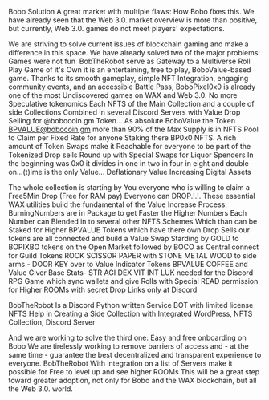 Bobo Solution
A great market with multiple flaws: How Bobo fixes this.
We have already seen that the Web 3.0. market overview is more than positive, but currently, Web 3.0. games do not meet players' expectations. 

We are striving to solve current issues of blockchain gaming and make a difference in this space.
We have already solved two of the major problems:
Games were not fun
​ BobTheRobot serve as Gateway to a Multiverse Roll Play Game of it's Own it is an entertaining, free to play, BoboValue-based game. Thanks to its smooth gameplay, simple NFT Integration, engaging community events, and an accessible Battle Pass, BoboPixel0x0 is already one of the most Undiscovered games on WAX and Web 3.0.
No more Speculative tokenomics
Each NFTS of the Main Collection and a couple of side Collections Combined in several Discord Servers with Value Drop Selling for @bobocoin.gm Token...
As absolute BoboValue the Token BPVALUE@bobocoin.gm more than 90% of the Max Supply is in NFTS Pool to Claim per Fixed Rate for anyone Staking there BP0x0 NFTS. A rich amount of Token Swaps make it Reachable for everyone to be part of the Tokenized Drop sells Round up with Special Swaps for Liquor Spenders
In the beginning was 0x0 it divides in one in two in four in eight and double on...(t)ime is the only Value... Deflationary Value Increasing Digital Assets

The whole collection is starting by You everyone who is willing to claim a Free5Min Drop (Free for RAM pay) Everyone can DROP.!.!. These essential WAX utilities build the fundamental of the Value Increase Process. BurningNumbers are in Package to get Faster the Higher Numbers Each Number can Blended in to several other NFTS Schemes Which than can be Staked for Higher BPVALUE Tokens which have there own Drop Sells   our tokens are all connected and build a Value Swap Starding by GOLD to BOPIXBO tokens on the Open Market followed by BOCO as Central connect for Guild Tokens ROCK SCISSOR PAPER with STONE METAL WOOD to side arms - DOOR KEY over to Value Indicator Tokens  BPVALUE COFFEE and Value Giver Base Stats- STR AGI DEX VIT INT LUK needed for the Discord RPG Game which sync wallets and give Rolls with Special READ permission for Higher ROOMs with secret Drop Links only at Discord

BobTheRobot
Is a Discord Python written Service BOT with limited license NFTS Help in Creating a Side Collection with Integrated WordPress, NFTS Collection, Discord Server

And we are working to solve the third one:
Easy and free onboarding on Bobo
We are tirelessly working to remove barriers of access and - at the same time - guarantee the best decentralized and transparent experience to everyone. BobTheRobot With integration on a list of Servers make it possible for Free to level up and see higher ROOMs This will be a great step toward greater adoption, not only for Bobo and the WAX blockchain, but all the Web 3.0. world.
